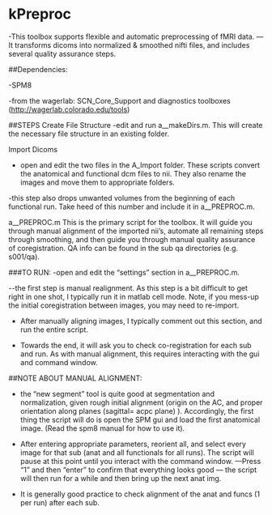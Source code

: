 # kPreproc

-This toolbox supports flexible and automatic preprocessing of fMRI data. —It transforms dicoms into normalized & smoothed nifti files, and includes several quality assurance steps.

##Dependencies:

-SPM8

-from the wagerlab: SCN_Core_Support and diagnostics toolboxes (http://wagerlab.colorado.edu/tools)


##STEPS
Create File Structure
-edit and run a__makeDirs.m. This will create the necessary file structure in an existing folder.

Import Dicoms
- open and edit the two files in the A_Import folder. These scripts convert the anatomical and functional dcm files to nii. They also rename the images and move them to appropriate folders. 

-this step also drops unwanted volumes from the beginning of each functional run. Take heed of this number and include it in a__PREPROC.m. 

a__PREPROC.m
This is the primary script for the toolbox. It will guide you through manual alignment of the imported nii’s, automate all remaining steps through smoothing, and then guide you through manual quality assurance of coregistration. QA info can be found in the sub qa directories (e.g. s001/qa).

###TO RUN:
-open and edit the “settings” section in a__PREPROC.m.  

--the first step is manual realignment. As this step is a bit difficult to get right in one shot, I typically run it in matlab cell mode. Note, if you mess-up the initial coregistration between  images, you may need to re-import.

- After manually aligning images, I typically comment out this section, and run the entire script. 

- Towards the end, it will ask you to check co-registration for each sub and run. As with manual alignment, this requires interacting with the gui and command window.

##NOTE ABOUT MANUAL ALIGNMENT:
- the “new segment” tool is quite good at segmentation and normalization, given rough initial alignment (origin on the AC, and proper orientation along planes (sagittal= acpc plane) ). Accordingly, the first thing the script will do is open the SPM gui and load the first anatomical image. (Read the spm8 manual for how to use it). 

- After entering appropriate parameters, reorient all, and select every image for that sub (anat and all functionals for all runs). The script will pause at this point until you interact with the command window.  —Press “1” and then “enter” to confirm that everything looks good — the script will then run for a while and then bring up the next anat img.

- It is generally good practice to check alignment of the anat and funcs (1 per run) after each sub.


